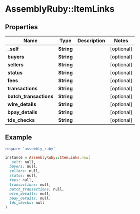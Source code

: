 # AssemblyRuby::ItemLinks

## Properties

| Name | Type | Description | Notes |
| ---- | ---- | ----------- | ----- |
| **_self** | **String** |  | [optional] |
| **buyers** | **String** |  | [optional] |
| **sellers** | **String** |  | [optional] |
| **status** | **String** |  | [optional] |
| **fees** | **String** |  | [optional] |
| **transactions** | **String** |  | [optional] |
| **batch_transactions** | **String** |  | [optional] |
| **wire_details** | **String** |  | [optional] |
| **bpay_details** | **String** |  | [optional] |
| **tds_checks** | **String** |  | [optional] |

## Example

```ruby
require 'assembly_ruby'

instance = AssemblyRuby::ItemLinks.new(
  _self: null,
  buyers: null,
  sellers: null,
  status: null,
  fees: null,
  transactions: null,
  batch_transactions: null,
  wire_details: null,
  bpay_details: null,
  tds_checks: null
)
```

